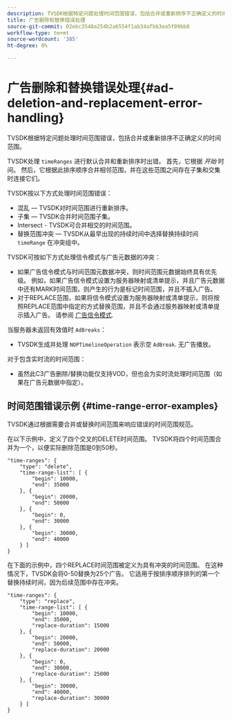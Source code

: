 ```yaml
---
description: TVSDK根据特定问题处理时间范围错误，包括合并或重新排序不正确定义的时间范围。
title: 广告删除和替换错误处理
source-git-commit: 02ebc3548a254b2a6554f1ab34afbb3ea5f09bb8
workflow-type: tm+mt
source-wordcount: '385'
ht-degree: 0%

---
```


# 广告删除和替换错误处理{#ad-deletion-and-replacement-error-handling}

TVSDK根据特定问题处理时间范围错误，包括合并或重新排序不正确定义的时间范围。

TVSDK处理 `timeRanges` 进行默认合并和重新排序时出错。 首先，它根据 *开始* 时间。 然后，它根据此排序顺序合并相邻范围，并在这些范围之间存在子集和交集时连接它们。

TVSDK按以下方式处理时间范围错误：

* 混乱 — TVSDK对时间范围进行重新排序。
* 子集 — TVSDK合并时间范围子集。
* Intersect - TVSDK可合并相交的时间范围。
* 替换范围冲突 — TVSDK从最早出现的持续时间中选择替换持续时间 `timeRange` 在冲突组中。

TVSDK可按如下方式处理信令模式与广告元数据的冲突：

* 如果广告信令模式与时间范围元数据冲突，则时间范围元数据始终具有优先级。 例如，如果广告信令模式设置为服务器映射或清单提示，并且广告元数据中还有MARK时间范围，则产生的行为是标记时间范围，并且不插入广告。
* 对于REPLACE范围，如果将信令模式设置为服务器映射或清单提示，则将按照REPLACE范围中指定的方式替换范围，并且不会通过服务器映射或清单提示插入广告。 请参阅 [广告信令模式](../../../tvsdk-1.4-for-android/ad-insertion/ad-insertion-metadata/android-1.4-ad-signaling-mode.md).

当服务器未返回有效值时 `AdBreaks`：

* TVSDK生成并处理 `NOPTimelineOperation` 表示空 `AdBreak`. 无广告播放。

对于包含实时流的时间范围：

* 虽然此C3广告删除/替换功能仅支持VOD，但也会为实时流处理时间范围（如果在广告元数据中指定）。

## 时间范围错误示例 {#time-range-error-examples}

TVSDK通过根据需要合并或替换时间范围来响应错误的时间范围规范。

在以下示例中，定义了四个交叉的DELETE时间范围。 TVSDK将四个时间范围合并为一个，以便实际删除范围是0到50秒。

```
"time-ranges": {
    "type": "delete",
    "time-range-list": [ {
        "begin": 10000,
        "end": 35000
    }, {
        "begin": 20000,
        "end": 50000
    }, {
        "begin": 0,
        "end": 30000
    }, {
        "begin": 30000,
        "end": 40000
    } ]
}
```

在下面的示例中，四个REPLACE时间范围被定义为具有冲突的时间范围。 在这种情况下，TVSDK会将0-50替换为25个广告。 它适用于按排序顺序排列的第一个替换持续时间，因为后续范围中存在冲突。

```
"time-ranges": {
    "type": "replace",
    "time-range-list": [ {
        "begin": 10000,
        "end": 35000,
        "replace-duration": 15000
    }, {
        "begin": 20000,
        "end": 50000,
        "replace-duration": 20000
    }, {
        "begin": 0,
        "end": 30000,
        "replace-duration": 25000
    }, {
        "begin": 30000,
        "end": 40000,
        "replace-duration": 30000
    } ]
}
```
